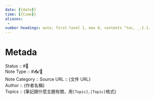 ```yaml
---
date: {{date}}
time: {{time}}
aliases:
 - 
number headings: auto, first-level 1, max 6, contents ^toc, _.1.1.
---
```


# Metada
Status :: #🌱<br>
Note Type ::   #📥/📜<br>
Note Category ::
Source URL :: {文件 URL}<br>
Author :: {作者名稱}<br>
Topics :: {筆記跟什麼主題有關，用`[Topic],[Topic]`格式}<br>